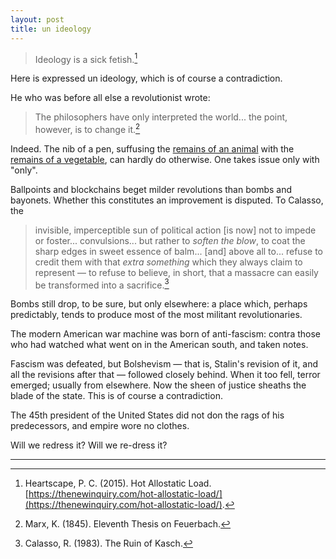 ```yaml
---
layout: post
title: un ideology
---
```


> Ideology is a sick fetish.[^1]

Here is expressed un ideology, which is of course a contradiction.

He who was before all else a revolutionist wrote:

> The philosophers have only interpreted the world... the point, however, is to change it.[^2]

Indeed. The nib of a pen, suffusing the [remains of an animal](https://en.wikipedia.org/wiki/Parchment) with the [remains of a vegetable](https://en.wikipedia.org/wiki/Iron_gall_ink), can hardly do otherwise. One takes issue only with "only".

Ballpoints and blockchains beget milder revolutions than bombs and bayonets. Whether this constitutes an improvement is disputed. To Calasso, the

> invisible, imperceptible sun of political action [is now] not to impede or foster... convulsions... but rather to *soften the blow*, to coat the sharp edges in sweet essence of balm... [and] above all to... refuse to credit them with that *extra something* which they always claim to represent &mdash; to refuse to believe, in short, that a massacre can easily be transformed into a sacrifice.[^3]

Bombs still drop, to be sure, but only elsewhere: a place which, perhaps predictably, tends to produce most of the most militant revolutionaries.

The modern American war machine was born of anti-fascism: contra those who had watched what went on in the American south, and taken notes.

Fascism was defeated, but Bolshevism &mdash; that is, Stalin's revision of it, and all the revisions after that &mdash; followed closely behind. When it too fell, terror emerged; usually from elsewhere. Now the sheen of justice sheaths the blade of the state. This is of course a contradiction.

The 45th president of the United States did not don the rags of his predecessors, and empire wore no clothes.

Will we redress it? Will we re-dress it?

---

[^1]: Heartscape, P. C. (2015). Hot Allostatic Load. [https://thenewinquiry.com/hot-allostatic-load/](https://thenewinquiry.com/hot-allostatic-load/).

[^2]: Marx, K. (1845). Eleventh Thesis on Feuerbach.

[^3]: Calasso, R. (1983). The Ruin of Kasch.
